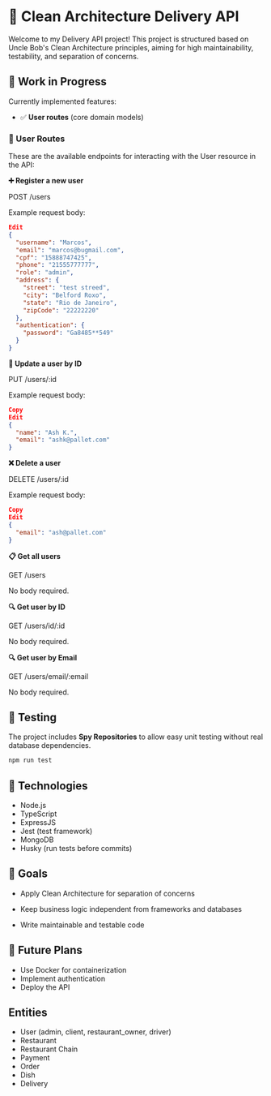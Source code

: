 # 🧼 Clean Architecture Delivery API

Welcome to my Delivery API project! This project is structured based on Uncle Bob's Clean Architecture principles, aiming for high maintainability, testability, and separation of concerns.


## 🚧 Work in Progress

Currently implemented features:
- ✅ **User routes** (core domain models)


### 📘 User Routes

These are the available endpoints for interacting with the User resource in the API:

**➕ Register a new user**

POST /users

Example request body:

```json
Edit
{
  "username": "Marcos",
  "email": "marcos@bugmail.com",
  "cpf": "15888747425",
  "phone": "21555777777",
  "role": "admin",
  "address": {
    "street": "test streed",
    "city": "Belford Roxo",
    "state": "Rio de Janeiro",
    "zipCode": "22222220"
  },
  "authentication": {
    "password": "Ga8485**549"
  }
}

```
**🔄 Update a user by ID**

PUT /users/:id

Example request body:

```json
Copy
Edit
{
  "name": "Ash K.",
  "email": "ashk@pallet.com"
}
```

**❌ Delete a user**

DELETE /users/:id

Example request body:

```json
Copy
Edit
{
  "email": "ash@pallet.com"
}
```

**📋 Get all users**

GET /users

No body required.

**🔍 Get user by ID**

GET /users/id/:id

No body required.

**🔍 Get user by Email**

GET /users/email/:email

No body required.
  

## 🧪 Testing

The project includes **Spy Repositories** to allow easy unit testing without real database dependencies.

```bash
npm run test
```

## 🔧 Technologies
- Node.js
- TypeScript
- ExpressJS
- Jest (test framework)
- MongoDB
- Husky (run tests before commits)


## 📌 Goals
- Apply Clean Architecture for separation of concerns

- Keep business logic independent from frameworks and databases

- Write maintainable and testable code

## 📂 Future Plans
- Use Docker for containerization
- Implement authentication
- Deploy the API


## Entities
- User (admin, client, restaurant_owner, driver)
- Restaurant
- Restaurant Chain
- Payment
- Order
- Dish
- Delivery